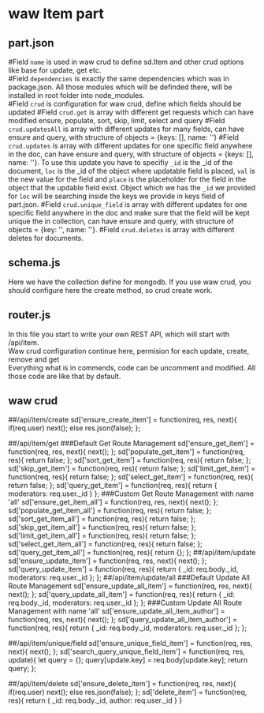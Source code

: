 # waw Item part

## part.json
#Field `name`
is used in waw crud to define sd.Item and other crud options like base for update, get etc.<br>
#Field `dependencies`
is exactly the same dependencies which was in package.json. All those modules which will be definded there, will be installed in root folder into node_modules.<br>
#Field `crud` is configuration for waw crud, define which fields should be updated
#Field `crud.get`
is array with different get requests which can have modified ensure, populate, sort, skip, limit, select and query
#Field `crud.updatesAll`
is array with different updates for many fields, can have ensure and query, with structure of objects = {keys: [], name: ''}
#Field `crud.updates`
is array with different updates for one specific field anywhere in the doc, can have ensure and query, with structure of objects = {keys: [], name: ''}. To use this update you have to specifiy `_id` is the _id of the document, `loc` is the _id of the object where updatable field is placed, `val` is the new value for the field and `place` is the placeholder for the field in the object that the updable field exist. Object which we has the `_id` we provided for `loc` will be searching inside the keys we provide in keys field of part.json.
#Field `crud.unique_field`
is array with different updates for one specific field anywhere in the doc and make sure that the field will be kept unique the in collection, can have ensure and query, with structure of objects = {key: '', name: ''}.
#Field `crud.deletes`
is array with different deletes for documents.

## schema.js
Here we have the collection define for mongodb. If you use waw crud, you should configure here the create method, so crud create work.

## router.js
In this file you start to write your own REST API, which will start with /api/item.<br>
Waw crud configuration continue here, permision for each update, create, remove and get<br>
Everything what is in commends, code can be uncomment and modified. All those code are like that by default.

## waw crud
##/api/item/create
sd['ensure_create_item'] = function(req, res, next){
	if(req.user) next();
	else res.json(false);
};

##/api/item/get
###Default Get Route Management
sd['ensure_get_item'] = function(req, res, next){
	next();
};
sd['populate_get_item'] = function(req, res){
	return false;
};
sd['sort_get_item'] = function(req, res){
	return false;
};
sd['skip_get_item'] = function(req, res){
	return false;
};
sd['limit_get_item'] = function(req, res){
	return false;
};
sd['select_get_item'] = function(req, res){
	return false;
};
sd['query_get_item'] = function(req, res){
	return {
		moderators: req.user._id
	}
};
###Custom Get Route Management with name 'all'
sd['ensure_get_item_all'] = function(req, res, next){
	next();
};
sd['populate_get_item_all'] = function(req, res){
	return false;
};
sd['sort_get_item_all'] = function(req, res){
	return false;
};
sd['skip_get_item_all'] = function(req, res){
	return false;
};
sd['limit_get_item_all'] = function(req, res){
	return false;
};
sd['select_get_item_all'] = function(req, res){
	return false;
};
sd['query_get_item_all'] = function(req, res){
	return {};
};
##/api/item/update
sd['ensure_update_item'] = function(req, res, next){
	next();
};
sd['query_update_item'] = function(req, res){
	return {
		_id: req.body._id,
		moderators: req.user._id
	};
};
##/api/item/update/all
###Default Update All Route Management
sd['ensure_update_all_item'] = function(req, res, next){
	next();
};
sd['query_update_all_item'] = function(req, res){
	return {
		_id: req.body._id,
		moderators: req.user._id
	};
};
###Custom Update All Route Management with name 'all'
sd['ensure_update_all_item_author'] = function(req, res, next){
	next();
};
sd['query_update_all_item_author'] = function(req, res){
	return {
		_id: req.body._id,
		moderators: req.user._id
	};
};

##/api/item/unique/field
sd['ensure_unique_field_item'] = function(req, res, next){
	next();
};
sd['search_query_unique_field_item'] = function(req, res, update){
	let query = {};
	query[update.key] = req.body[update.key];
	return query;
};

##/api/item/delete
sd['ensure_delete_item'] = function(req, res, next){
	if(req.user) next();
	else res.json(false);
};
sd['delete_item'] = function(req, res){
	return {
		_id: req.body._id,
		author: req.user._id
	}
}